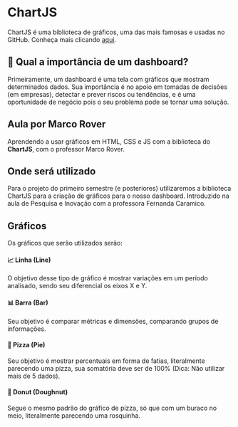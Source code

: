 # ChartJS
ChartJS é uma biblioteca de gráficos, uma das mais famosas e usadas no GitHub. Conheça mais clicando <a href="https://www.chartjs.org/docs/">aqui</a>.
## 📌 Qual a importância de um dashboard?
Primeiramente, um dashboard é uma tela com gráficos que mostram determinados dados. Sua importância é no apoio em tomadas de decisões (em empresas), detectar e prever riscos ou tendências, e é uma oportunidade de negócio pois o seu problema pode se tornar uma solução.
## Aula por Marco Rover
Aprendendo a usar gráficos em HTML, CSS e JS com a biblioteca do <b>ChartJS</b>, com o professor Marco Rover.
## Onde será utilizado
Para o projeto do primeiro semestre (e posteriores) utilizaremos a biblioteca ChartJS para a criação de gráficos para o nosso dashboard. Introduzido na aula de Pesquisa e Inovação com a professora Fernanda Caramico.
## Gráficos
Os gráficos que serão utilizados serão:
#### 📈 Linha (Line)
O objetivo desse tipo de gráfico é mostrar variações em um período analisado, sendo seu diferencial os eixos X e Y.
#### 📊 Barra (Bar)
Seu objetivo é comparar métricas e dimensões, comparando grupos de informações.
#### 🍕 Pizza (Pie)
Seu objetivo é mostrar percentuais em forma de fatias, literalmente parecendo uma pizza, sua somatória deve ser de 100% (Dica: Não utilizar mais de 5 dados).
#### 🍩 Donut (Doughnut)
Segue o mesmo padrão do gráfico de pizza, só que com um buraco no meio, literalmente parecendo uma rosquinha.